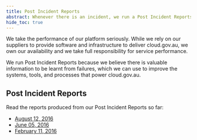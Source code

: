 ```yaml
---
title: Post Incident Reports
abstract: Whenever there is an incident, we run a Post Incident Reports to learn about what happened and what we can do differently.
hide_toc: true
---
```


We take the performance of our platform seriously. While we rely on our suppliers to provide software and infrastructure to deliver cloud.gov.au, we own our availability and we take full responsibility for service performance.

We run Post Incident Reports because we believe there is valuable information to be learnt from failures, which we can use to improve the systems, tools, and processes that power cloud.gov.au.

## Post Incident Reports

Read the reports produced from our Post Incident Reports so far:

- [August 12, 2016](incident_reports/2016-08-12)
- [June 05, 2016](incident_reports/2016-06-05)
- [February 11, 2016](incident_reports/2016-02-11)
